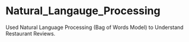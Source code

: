 # Natural_Langauge_Processing
Used Natural Language Processing (Bag of Words Model) to Understand Restaurant Reviews. 
